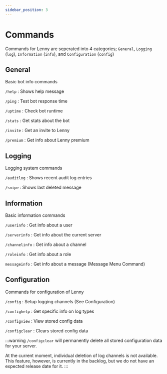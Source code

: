 ```yaml
---
sidebar_position: 3
---
```


# Commands

Commands for Lenny are seperated into 4 categories; `General`, `Logging` (`log`), `Information` (`info`), and `Configuration` (`config`)

## General
Basic bot info commands

`/help` : Shows help message

`/ping` : Test bot response time

`/uptime` : Check bot runtime

`/stats` : Get stats about the bot

`/invite` : Get an invite to Lenny

`/premium` : Get info about Lenny premium

## Logging
Logging system commands

`/auditlog` : Shows recent audit log entries

`/snipe` : Shows last deleted message

## Information
Basic information commands

`/userinfo` : Get info about a user

`/serverinfo` : Get info about the current server

`/channelinfo` : Get info about a channel

`/roleinfo` : Get info about a role

`messageinfo` : Get info about a message (Message Menu Command)

## Configuration
Commands for configuration of Lenny

`/config` : Setup logging channels (See Configuration)

`/confighelp` : Get specific info on log types

`/configview` : View stored config data

`/configclear` : Clears stored config data

:::warning
`/configclear` will permanently delete all stored configuration data for your server.

At the current moment, individual deletion of log channels is not available. This feature, however, is currently in the backlog, but we do not have an expected release date for it.
:::